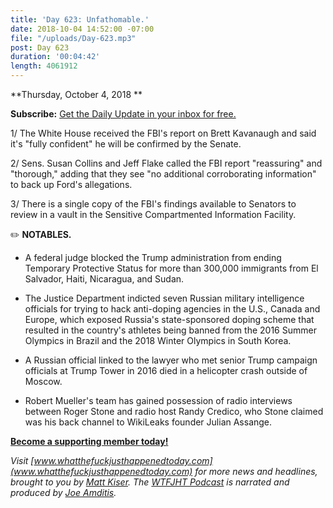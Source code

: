 ```yaml
---
title: 'Day 623: Unfathomable.'
date: 2018-10-04 14:52:00 -07:00
file: "/uploads/Day-623.mp3"
post: Day 623
duration: '00:04:42'
length: 4061912
---
```


**Thursday, October 4, 2018 **

**Subscribe:** [Get the Daily Update in your inbox for free. ](https://whatthefuckjusthappenedtoday.com/subscribe/)

1/ The White House received the FBI's report on Brett Kavanaugh and said it's "fully confident" he will be confirmed by the Senate.

2/ Sens. Susan Collins and Jeff Flake called the FBI report "reassuring" and "thorough," adding that they see "no additional corroborating information" to back up Ford's allegations.

3/ There is a single copy of the FBI's findings available to Senators to review in a vault in the Sensitive Compartmented Information Facility.

✏️ **NOTABLES.**

* A federal judge blocked the Trump administration from ending Temporary Protective Status for more than 300,000 immigrants from El Salvador, Haiti, Nicaragua, and Sudan.

* The Justice Department indicted seven Russian military intelligence officials for trying to hack anti-doping agencies in the U.S., Canada and Europe, which exposed Russia's state-sponsored doping scheme that resulted in the country's athletes being banned from the 2016 Summer Olympics in Brazil and the 2018 Winter Olympics in South Korea.

* A Russian official linked to the lawyer who met senior Trump campaign officials at Trump Tower in 2016 died in a helicopter crash outside of Moscow.

* Robert Mueller's team has gained possession of radio interviews between Roger Stone and radio host Randy Credico, who Stone claimed was his back channel to WikiLeaks founder Julian Assange.

**[Become a supporting member today!](https://whatthefuckjusthappenedtoday.com/membership/?utm_source=2017\+Donors&utm_campaign=8dccd905d9-&utm_medium=email&utm_term=0_3bd36f654c-8dccd905d9-169730397)**

*Visit [www.whatthefuckjusthappenedtoday.com](www.whatthefuckjusthappenedtoday.com) for more news and headlines, brought to you by [Matt Kiser](https://twitter.com/Matt_Kiser). The [WTFJHT Podcast](https://whatthefuckjusthappenedtoday.com/podcasts/) is narrated and produced by [Joe Amditis](https://twitter.com/jsamditis).*